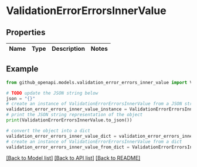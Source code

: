 # ValidationErrorErrorsInnerValue


## Properties

Name | Type | Description | Notes
------------ | ------------- | ------------- | -------------

## Example

```python
from github_openapi.models.validation_error_errors_inner_value import ValidationErrorErrorsInnerValue

# TODO update the JSON string below
json = "{}"
# create an instance of ValidationErrorErrorsInnerValue from a JSON string
validation_error_errors_inner_value_instance = ValidationErrorErrorsInnerValue.from_json(json)
# print the JSON string representation of the object
print(ValidationErrorErrorsInnerValue.to_json())

# convert the object into a dict
validation_error_errors_inner_value_dict = validation_error_errors_inner_value_instance.to_dict()
# create an instance of ValidationErrorErrorsInnerValue from a dict
validation_error_errors_inner_value_from_dict = ValidationErrorErrorsInnerValue.from_dict(validation_error_errors_inner_value_dict)
```
[[Back to Model list]](../README.md#documentation-for-models) [[Back to API list]](../README.md#documentation-for-api-endpoints) [[Back to README]](../README.md)


